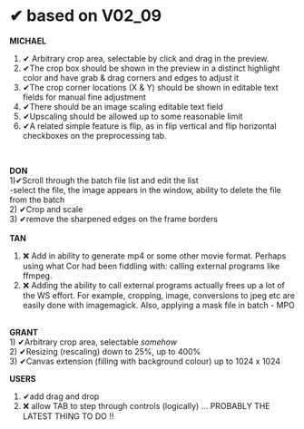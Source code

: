  <h1>&#10004; based on V02_09</h1> 

<b>MICHAEL</b>
1) &#10004; Arbitrary crop area, selectable by click and drag in the preview.
2) &#10004;The crop box should be shown in the preview in a distinct highlight color and have grab & drag corners and edges to adjust it
3) &#10004;The crop corner locations (X & Y) should be shown in editable text fields for manual fine adjustment
4) &#10004;There should be an image scaling editable text field
5) &#10004;Upscaling should be allowed up to some reasonable limit
6) &#10004;A related simple feature is flip, as in flip vertical and flip horizontal checkboxes on the preprocessing tab.
<br>

<b> DON </b>
<br>
1)&#10004;Scroll through the batch file list and edit the list<br>
  -select the file, the image appears in the window, ability to delete the file from the batch<br>
2)  &#10004;Crop and scale<br>
3)  &#10004;remove the sharpened edges on the frame borders
<br>
<br>
<b>TAN</b>

1) &#10060; Add in ability to generate mp4 or some other movie format. Perhaps using what Cor had been fiddling with: calling external programs like ffmpeg.
2) &#10060; Adding the ability to call external programs actually frees up a lot of the WS effort. For example, cropping, image, conversions to jpeg etc are easily done with imagemagick. Also, applying a mask file in batch - MPO
<br>
<b> GRANT </b>
<br>
1)  &#10004;Arbitrary crop area, selectable <i>somehow</i><br>
2)  &#10004;Resizing (rescaling) down to 25%, up to 400%<br>
3)  &#10004;Canvas extension (filling with background colour) up to 1024 x 1024
<br>

<b> USERS </b>
 1)  &#10004;add drag and drop
 2) &#10060; allow TAB to step through controls (logically) ... PROBABLY THE LATEST THING TO DO !!
